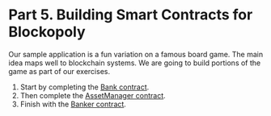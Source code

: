 # Part 5. Building Smart Contracts for Blockopoly

Our sample application is a fun variation on a famous board game. The
main idea maps well to blockchain systems. We are going to
build portions of the game as part of our exercises.

1. Start by completing the [Bank contract](Building_Blockopoly/BankContract/README.md).
2. Then complete the [AssetManager contract](Building_Blockopoly/AssetManagerContract/README.md).
3. Finish with the [Banker contract](Building_Blockopoly/BankerContract/README.md).
